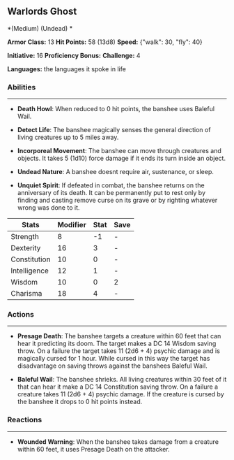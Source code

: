 ## Warlords Ghost
*(Medium) (Undead) *

**Armor Class:** 13
**Hit Points:** 58 (13d8)
**Speed:** {"walk": 30, "fly": 40}

**Initiative:** 16
**Proficiency Bonus:**
**Challenge:** 4

**Languages:** the languages it spoke in life

### Abilities
 --- 
- **Death Howl**: When reduced to 0 hit points, the banshee uses Baleful Wail.

- **Detect Life**: The banshee magically senses the general direction of living creatures up to 5 miles away.

- **Incorporeal Movement**: The banshee can move through creatures and objects. It takes 5 (1d10) force damage if it ends its turn inside an object.

- **Undead Nature**: A banshee doesnt require air, sustenance, or sleep.

- **Unquiet Spirit**: If defeated in combat, the banshee returns on the anniversary of its death. It can be permanently put to rest only by finding and casting remove curse on its grave or by righting whatever wrong was done to it.



| Stats | Modifier | Stat | Save
| ---- | ---- | ---- | ---- |
| Strength | 8 | -1 | - |
| Dexterity | 16 | 3 | - |
| Constitution | 10 | 0 | - |
| Intelligence | 12 | 1 | - |
| Wisdom | 10 | 0 | 2 |
| Charisma | 18 | 4 | - |

### Actions
 --- 
- **Presage Death**: The banshee targets a creature within 60 feet that can hear it  predicting its doom. The target makes a DC 14 Wisdom saving throw. On a failure  the target takes 11 (2d6 + 4) psychic damage and is magically cursed for 1 hour. While cursed in this way  the target has disadvantage on saving throws against the banshees Baleful Wail.

- **Baleful Wail**: The banshee shrieks. All living creatures within 30 feet of it that can hear it make a DC 14 Constitution saving throw. On a failure  a creature takes 11 (2d6 + 4) psychic damage. If the creature is cursed by the banshee  it drops to 0 hit points instead.

### Reactions
 --- 
- **Wounded Warning**: When the banshee takes damage from a creature within 60 feet, it uses Presage Death on the attacker.

